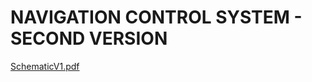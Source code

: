 # NAVIGATION CONTROL SYSTEM - SECOND VERSION
[SchematicV1.pdf](https://github.com/aiwachow/DRONE-NAVC-V1/files/14813308/SchematicV1.pdf)
